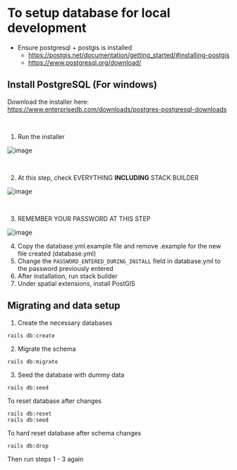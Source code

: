 # To setup database for local development
- Ensure postgresql + postgis is installed
  - https://postgis.net/documentation/getting_started/#installing-postgis
  - https://www.postgresql.org/download/

## Install PostgreSQL (For windows)

Download the installer here: https://www.enterprisedb.com/downloads/postgres-postgresql-downloads

<br/>

1. Run the installer

![image](https://github.com/Service-Design-Studio/1d-final-project-summer-2024-sds-2024-team-01/assets/41722713/308ac7cf-2b56-4e5d-b51a-89a8230a226d)

<br/>

2. At this step, check EVERYTHING <b>INCLUDING</b> STACK BUILDER

![image](https://github.com/Service-Design-Studio/1d-final-project-summer-2024-sds-2024-team-01/assets/41722713/ec10ea43-a7e6-458c-a0bb-e49f177ef102)

<br/>

3. REMEMBER YOUR PASSWORD AT THIS STEP

![image](https://github.com/Service-Design-Studio/1d-final-project-summer-2024-sds-2024-team-01/assets/41722713/4b2f7feb-f6d3-4637-90f2-340e9dd6b21e)

4. Copy the database.yml.example file and remove .example for the new file created (database.yml)
5. Change the ```PASSWORD_ENTERED_DURING_INSTALL``` field in database.yml to the password previously entered 
6. After installation, run stack builder
7. Under spatial extensions, install PostGIS


## Migrating and data setup

1. Create the necessary databases

```
rails db:create
```

2. Migrate the schema

```
rails db:migrate
```

3. Seed the database with dummy data

```
rails db:seed
```

To reset database after changes
```
rails db:reset
rails db:seed
```

To hard reset database after schema changes
```
rails db:drop
```
Then run steps 1 - 3 again
